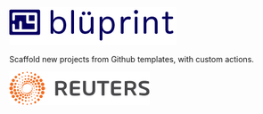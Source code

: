 ![](logo.jpg)

Scaffold new projects from Github templates, with custom actions.

![Reuters](./badge.svg)
